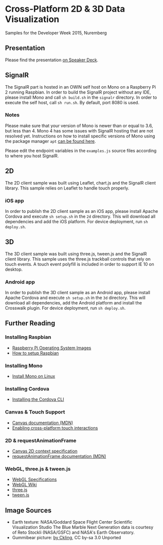 # Cross-Platform 2D & 3D Data Visualization
Samples for the Developer Week 2015, Nuremberg

## Presentation
Please find the presentation [on Speaker Deck](https://speakerdeck.com/chliebel/cross-plattform-2d-and-3d-datenvisualisierung-in-javascript-guckst-du).

## SignalR
The SignalR part is hosted in an OWIN self host on Mono on a Raspberry Pi 2 running Raspbian. In order to build the SignalR project without any IDE, please install Mono and call `sh build.sh` in the `signalr` directory. In order to execute the self host, call `sh run.sh`. By default, port 8080 is used.

### Notes
Please make sure that your version of Mono is newer than or equal to 3.6, but less than 4. Mono 4 has some issues with SignalR hosting that are not resolved yet. Instructions on how to install specific versions of Mono using the package manager `apt` [can be found here](http://www.mono-project.com/docs/getting-started/install/linux/#accessing-older-releases).

Please edit the endpoint variables in the `examples.js` source files according to where you host SignalR.

## 2D
The 2D client sample was built using Leaflet, chart.js and the SignalR client library. This sample relies on Leaflet to handle touch properly.

### iOS app
In order to publish the 2D client sample as an iOS app, please install Apache Cordova and execute `sh setup.sh` in the `2d` directory. This will download all dependencies and add the iOS platform. For device deployment, run `sh deploy.sh`.

## 3D
The 3D client sample was built using three.js, tween.js and the SignalR client library. This sample uses the three.js trackball controls that rely on touch events. A touch event polyfill is included in order to support IE 10 on desktop.

### Android app
In order to publish the 3D client sample as an Android app, please install Apache Cordova and execute `sh setup.sh` in the `3d` directory. This will download all dependencies, add the Android platform and install the Crosswalk plugin. For device deployment, run `sh deploy.sh`.

## Further Reading
### Installing Raspbian
* [Raspberry Pi Operating System Images](https://www.raspberrypi.org/downloads/)
* [How to setup Raspbian](https://learn.sparkfun.com/tutorials/setting-up-raspbian-and-doom)

### Installing Mono
* [Install Mono on Linux](http://www.mono-project.com/docs/getting-started/install/linux/)

### Installing Cordova
* [Installing the Cordova CLI](https://cordova.apache.org/docs/en/4.0.0/guide_cli_index.md.html)

### Canvas & Touch Support
* [Canvas documentation (MDN)](https://developer.mozilla.org/de/docs/Web/HTML/Canvas)
* [Enabling cross-platform touch interactions](http://weblogs.thinktecture.com/christian_liebel/2015/05/enabling-cross-platform-touch-interactions-pointer-vs-touch-events.html )

### 2D & requestAnimationFrame
* [Canvas 2D context specification](http://www.w3.org/TR/2dcontext/)
* [requestAnimationFrame documentation (MDN)](https://developer.mozilla.org/en-US/docs/Web/API/window/requestAnimationFrame)

### WebGL, three.js & tween.js
* [WebGL Specifications](https://www.khronos.org/registry/webgl/specs/latest/)
* [WebGL Wiki](https://www.khronos.org/webgl/wiki/Main_Page)
* [three.js](http://threejs.org/)
* [tween.js](https://github.com/tweenjs/tween.js/)

## Image Sources
* Earth texture: NASA/Goddard Space Flight Center Scientific Visualization Studio The Blue Marble Next Generation data is courtesy of Reto Stockli (NASA/GSFC) and NASA's Earth Observatory.
* Gummibear picture: [by Ckling](https://commons.wikimedia.org/wiki/File:Gummi_Bears_in_Action_01.JPG), CC by-sa 3.0 Unported
